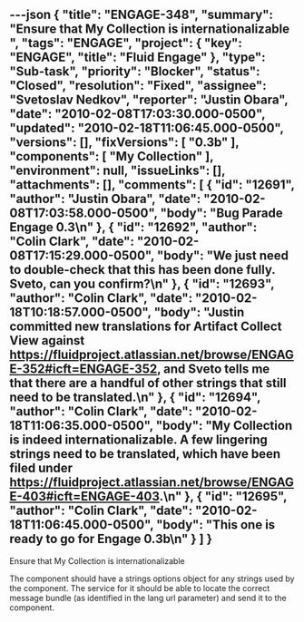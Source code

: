 ---json
{
  "title": "ENGAGE-348",
  "summary": "Ensure that My Collection is internationalizable ",
  "tags": "ENGAGE",
  "project": {
    "key": "ENGAGE",
    "title": "Fluid Engage"
  },
  "type": "Sub-task",
  "priority": "Blocker",
  "status": "Closed",
  "resolution": "Fixed",
  "assignee": "Svetoslav Nedkov",
  "reporter": "Justin Obara",
  "date": "2010-02-08T17:03:30.000-0500",
  "updated": "2010-02-18T11:06:45.000-0500",
  "versions": [],
  "fixVersions": [
    "0.3b"
  ],
  "components": [
    "My Collection"
  ],
  "environment": null,
  "issueLinks": [],
  "attachments": [],
  "comments": [
    {
      "id": "12691",
      "author": "Justin Obara",
      "date": "2010-02-08T17:03:58.000-0500",
      "body": "Bug Parade Engage 0.3\n"
    },
    {
      "id": "12692",
      "author": "Colin Clark",
      "date": "2010-02-08T17:15:29.000-0500",
      "body": "We just need to double-check that this has been done fully. Sveto, can you confirm?\n"
    },
    {
      "id": "12693",
      "author": "Colin Clark",
      "date": "2010-02-18T10:18:57.000-0500",
      "body": "Justin committed new translations for Artifact Collect View against <https://fluidproject.atlassian.net/browse/ENGAGE-352#icft=ENGAGE-352>, and Sveto tells me that there are a handful of other strings that still need to be translated.\n"
    },
    {
      "id": "12694",
      "author": "Colin Clark",
      "date": "2010-02-18T11:06:35.000-0500",
      "body": "My Collection is indeed internationalizable. A few lingering strings need to be translated, which have been filed under <https://fluidproject.atlassian.net/browse/ENGAGE-403#icft=ENGAGE-403>.\n"
    },
    {
      "id": "12695",
      "author": "Colin Clark",
      "date": "2010-02-18T11:06:45.000-0500",
      "body": "This one is ready to go for Engage 0.3b\n"
    }
  ]
}
---
Ensure that My Collection is internationalizable&#x20;

The component should have a strings options object for any strings used by the component. The service for it should be able to locate the correct message bundle (as identified in the lang url parameter) and send it to the component.

        